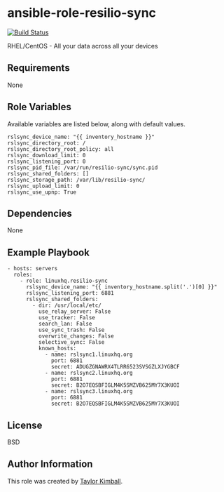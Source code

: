 # ansible-role-resilio-sync

[![Build Status](https://travis-ci.org/linuxhq/ansible-role-resilio-sync.svg?branch=master)](https://travis-ci.org/linuxhq/ansible-role-resilio-sync)

RHEL/CentOS - All your data across all your devices

## Requirements

None

## Role Variables

Available variables are listed below, along with default values.

    rslsync_device_name: "{{ inventory_hostname }}"
    rslsync_directory_root: /
    rslsync_directory_root_policy: all
    rslsync_download_limit: 0
    rslsync_listening_port: 0
    rslsync_pid_file: /var/run/resilio-sync/sync.pid
    rslsync_shared_folders: []
    rslsync_storage_path: /var/lib/resilio-sync/
    rslsync_upload_limit: 0
    rslsync_use_upnp: True

## Dependencies

None

## Example Playbook

    - hosts: servers
      roles:
        - role: linuxhq.resilio-sync
          rslsync_device_name: "{{ inventory_hostname.split('.')[0] }}"
          rslsync_listening_port: 6881
          rslsync_shared_folders:
            - dir: /usr/local/etc/
              use_relay_server: False
              use_tracker: False
              search_lan: False
              use_sync_trash: False
              overwrite_changes: False
              selective_sync: False
              known_hosts:
                - name: rslsync1.linuxhq.org
                  port: 6881
                  secret: ADUGZGNAWRX4TLRR6523SVSGZLXJYGBCF
                - name: rslsync2.linuxhq.org
                  port: 6881
                  secret: B2O7EQSBFIGLM4K5SMZVB625MY7X3KUOI
                - name: rslsync3.linuxhq.org
                  port: 6881
                  secret: B2O7EQSBFIGLM4K5SMZVB625MY7X3KUOI

## License

BSD

## Author Information

This role was created by [Taylor Kimball](http://www.linuxhq.org).
